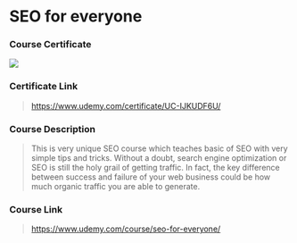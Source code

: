 # SEO for everyone

### Course Certificate
![](https://udemy-certificate.s3.amazonaws.com/image/UC-IJKUDF6U.jpg?l=null)

### Certificate Link
> https://www.udemy.com/certificate/UC-IJKUDF6U/

### Course Description
> This is very unique SEO course which teaches basic of SEO with very simple tips and tricks.
> Without a doubt, search engine optimization or SEO is still the holy grail of getting traffic. In fact, the key difference between success and failure of your web business could be how much organic traffic you are able to generate.

### Course Link
> https://www.udemy.com/course/seo-for-everyone/
